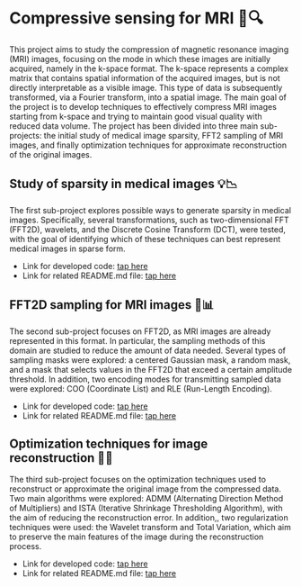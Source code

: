 # Compressive sensing for MRI 🧠🔍

This project aims to study the compression of magnetic resonance imaging (MRI) images, focusing on the mode in which these images are initially acquired, namely in the k-space format. The k-space represents a complex matrix that contains spatial information of the acquired images, but is not directly interpretable as a visible image. This type of data is subsequently transformed, via a Fourier transform, into a spatial image. The main goal of the project is to develop techniques to effectively compress MRI images starting from k-space and trying to maintain good visual quality with reduced data volume. The project has been divided into three main sub-projects: the initial study of medical image sparsity, FFT2 sampling of MRI images, and finally optimization techniques for approximate reconstruction of the original images.

## Study of sparsity in medical images 💡📉
The first sub-project explores possible ways to generate sparsity in medical images. Specifically, several transformations, such as two-dimensional FFT (FFT2D), wavelets, and the Discrete Cosine Transform (DCT), were tested, with the goal of identifying which of these techniques can best represent medical images in sparse form. 
- Link for developed code: [tap here](https://github.com/bertonfederico/mri_compressive_sensing/tree/a7b0b243e7640aa5545b67505fa9105cf5a8a54e/_0_sparse_representation)
- Link for related README.md file: [tap here](https://github.com/bertonfederico/mri_compressive_sensing/blob/a7b0b243e7640aa5545b67505fa9105cf5a8a54e/_0_sparse_representation/README.md)

## FFT2D sampling for MRI images 🎯📊
The second sub-project focuses on FFT2D, as MRI images are already represented in this format. In particular, the sampling methods of this domain are studied to reduce the amount of data needed. Several types of sampling masks were explored: a centered Gaussian mask, a random mask, and a mask that selects values in the FFT2D that exceed a certain amplitude threshold. In addition, two encoding modes for transmitting sampled data were explored: COO (Coordinate List) and RLE (Run-Length Encoding).
- Link for developed code: [tap here](https://github.com/bertonfederico/mri_compressive_sensing/blob/a7b0b243e7640aa5545b67505fa9105cf5a8a54e/_1_sparse_sampling)
- Link for related README.md file: [tap here](https://github.com/bertonfederico/mri_compressive_sensing/blob/a7b0b243e7640aa5545b67505fa9105cf5a8a54e/_1_sparse_sampling/README.md)

## Optimization techniques for image reconstruction 🧩🔄

The third sub-project focuses on the optimization techniques used to reconstruct or approximate the original image from the compressed data. Two main algorithms were explored: ADMM (Alternating Direction Method of Multipliers) and ISTA (Iterative Shrinkage Thresholding Algorithm), with the aim of reducing the reconstruction error. In addition,, two regularization techniques were used: the Wavelet transform and Total Variation, which aim to preserve the main features of the image during the reconstruction process. 
- Link for developed code: [tap here](https://github.com/bertonfederico/mri_compressive_sensing/blob/00ee82e94d2342cb5d11326091b7d0620547064b/_2_mri_reconstruction)
- Link for related README.md file: [tap here](https://github.com/bertonfederico/mri_compressive_sensing/blob/00ee82e94d2342cb5d11326091b7d0620547064b/_2_mri_reconstruction/README.md)
